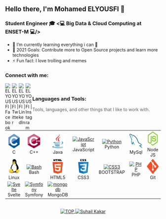 ## Hello there, I'm Mohamed ELYOUSFI 👋

### Student Engineer 🎓 <💻 Big Data & Cloud Computing at ENSET-M 💻/>

- 🌱 I’m currently learning everything i can 🤣
- 🥅 2021 Goals: Contribute more to Open Source projects and learn more technologies
- ⚡ Fun fact: I love trolling and memes

### Connect with me:

<a href = "https://web.facebook.com/Utaku77"><img align="left" alt="ELYOUSFI | Facebook" width="22px" src="https://cdn.jsdelivr.net/npm/simple-icons@v3/icons/facebook.svg" /></a>
<a href = "https://twitter.com/ELYOUSFI5Med"><img align="left" alt="ELYOUSFI | Twitter" width="22px" src="https://cdn.jsdelivr.net/npm/simple-icons@v3/icons/twitter.svg" /></a>
<a href = "https://www.linkedin.com/in/mohamed-elyousfi"><img align="left" alt="ELYOUSFI | LinkedIn" width="22px" src="https://cdn.jsdelivr.net/npm/simple-icons@v3/icons/linkedin.svg" /></a>
<a href = "https://www.instagram.com/elyousfi.5"><img align="left" alt="ELYOUSFI | Instagram" width="22px" src="https://cdn.jsdelivr.net/npm/simple-icons@v3/icons/instagram.svg" /></a>

<br />

### Languages and Tools:

> Tools, languages, and other things that I like to work with.
<table align="center">
  <tr>
    <td align="center" width="96">
      <a href="#elyousfi">
        <img src="https://raw.githubusercontent.com/devicons/devicon/master/icons/c/c-original.svg" width="48" height="48" alt="C" />
      </a>
      <br>C
    </td>
        <td align="center" width="96">
      <a href="#elyousfi">
        <img src="https://raw.githubusercontent.com/devicons/devicon/master/icons/cplusplus/cplusplus-original.svg" width="48" height="48" alt="C++" />
      </a>
      <br>C++
    </td>
        <td align="center" width="96">
      <a href="#elyousfi">
        <img src="https://raw.githubusercontent.com/devicons/devicon/master/icons/java/java-original.svg" width="48" height="48" alt="Java" />
      </a>
      <br>Java
    </td>        
    <td align="center" width="96">
      <a href="#elyousfi">
        <img src="https://upload.wikimedia.org/wikipedia/commons/thumb/9/99/Unofficial_JavaScript_logo_2.svg/1024px-Unofficial_JavaScript_logo_2.svg.png" width="48" height="48" alt="JavaScript" />
      </a>
      <br>JavaScript
    </td>
    <td align="center" width="96">
      <a href="#elyousfi">
        <img src="https://upload.wikimedia.org/wikipedia/commons/thumb/c/c3/Python-logo-notext.svg/1200px-Python-logo-notext.svg.png" width="48" height="48" alt="Python" />
      </a>
      <br>Python
    </td>
    <td align="center" width="96">
      <a href="#elyousfi">
        <img src="https://raw.githubusercontent.com/devicons/devicon/master/icons/mysql/mysql-original.svg" width="48" height="48" alt="MySql" />
      </a>
      <br>MySql
    </td>
    <td align="center" width="96">
      <a href="#elyousfi">
        <img src="https://raw.githubusercontent.com/devicons/devicon/master/icons/nodejs/nodejs-original.svg" width="48" height="48" alt="Node JS" />
      </a>
      <br>Node JS
    </td>
  </tr>
  <tr>
    <td align="center" width="96"> 
      <a href="#elyousfi" >
        <img src="https://raw.githubusercontent.com/devicons/devicon/master/icons/linux/linux-original.svg" width="48" height="48" alt="Linux" />
      </a>
      <br>Linux
    </td>
    <td align="center" width="96">
      <a href="#elyousfi">
        <img src="https://bashlogo.com/img/symbol/png/full_colored_dark.png" width="48" height="48" alt="Bash" />
      </a>
      <br>Bash
    </td>
    <td align="center" width="96">
      <a href="#elyousfi" >
        <img src="https://raw.githubusercontent.com/devicons/devicon/master/icons/html5/html5-original-wordmark.svg" width="48" height="48" alt="HTML5" />
      </a>
      <br>HTML5
    </td>
    <td align="center" width="96">
      <a href="#elyousfi">
        <img src="https://raw.githubusercontent.com/devicons/devicon/master/icons/css3/css3-original-wordmark.svg" width="48" height="48" alt="CSS3" />
      </a>
      <br>CSS3
    </td>
    <td align="center" width="96">
      <a href="#elyousfi">
        <img src="https://raw.githubusercontent.com/jmnote/z-icons/master/svg/bootstrap.svg" width="48" height="48" alt="CSS3" />
      </a>
      <br>BOOTSTRAP
    </td>
    <td align="center" width="96">
      <a href="#elyousfi" >
        <img src="https://i.ibb.co/LzmYpDX/146-1466902-php-logo-png-transparent-php-logo-png-png-removebg-preview.png" width="48" height="48" alt="PHP" />
      </a>
      <br>PHP
    </td>
    <td align="center" width="96">
      <a href="#elyousfi" >
        <img src="https://raw.githubusercontent.com/devicons/devicon/master/icons/git/git-original.svg" width="48" height="48" alt="Git" />
      </a>
      <br>Git
    </td>
  </tr>
  
  <tr>
    <td align="center" width="96"> 
      <a href="#elyousfi" >
        <img src="https://cdn.jsdelivr.net/gh/devicons/devicon/icons/svelte/svelte-original.svg" width="48" height="48" alt="Svelte"/>
      </a>
      <br>Svelte
    </td>
    <td align="center" width="96">
      <a href="#elyousfi">
        <img src="https://cdn.jsdelivr.net/gh/devicons/devicon/icons/symfony/symfony-original.svg" width="48" height="48" alt="Symfony" />
      </a>
      <br>Symfony
    </td>
    <td align="center" width="96">
      <a href="#elyousfi" >
        <img src="https://cdn.jsdelivr.net/gh/devicons/devicon/icons/mongodb/mongodb-original.svg" width="48" height="48" alt="mongodb" />
      </a>
      <br>MongoDB
    </td>
  </tr>
</table>

<br/>
<div align="center">
<a href="#elyousfi">
<img align="center" alt="TOP" src="https://github-readme-stats.vercel.app/api/top-langs/?username=ElyousfiMohamed&show_icons=true&hide_border=false&theme=graywhite" align="center" />
  
<a href="#elyousfi">
  <img src="https://github-readme-stats.vercel.app/api?username=ElyousfiMohamed&show_icons=true&theme=graywhite&count_private=true&include_all_commits=true" alt="Suhail Kakar" align="center"/>
</a>
</a></div>

  
<br/>
<br/>

<!-- [![Mohamed ELYOUSFI's github activity graph](https://activity-graph.herokuapp.com/graph?username=ElyousfiMohamed&theme=react-dark)](https://github.com/ElyousfiMohamed) -->
